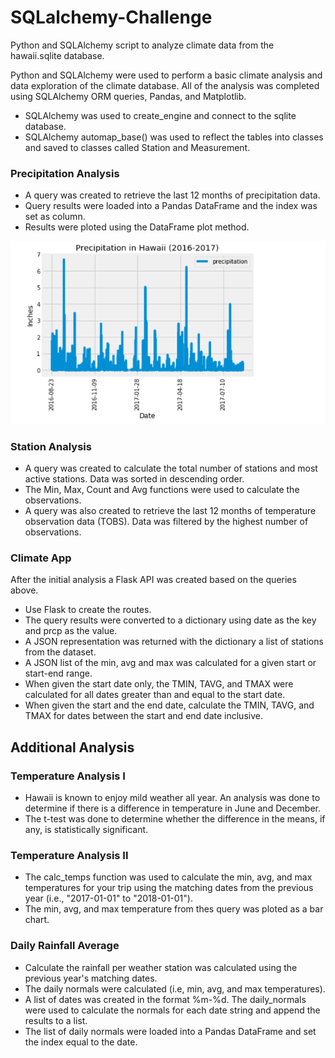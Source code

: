 # SQLalchemy-Challenge
Python and SQLAlchemy script to analyze climate data from the hawaii.sqlite database.

Python and SQLAlchemy were used to perform a basic climate analysis and data exploration of the climate database. All of the analysis was completed using SQLAlchemy ORM queries, Pandas, and Matplotlib.

* SQLAlchemy was used to create_engine and connect to the sqlite database.
* SQLAlchemy automap_base() was used to reflect the tables into classes and saved to classes called Station and Measurement.

### Precipitation Analysis

* A query was created to retrieve the last 12 months of precipitation data.
* Query results were loaded into a Pandas DataFrame and the index was set as column.
* Results were ploted using the DataFrame plot method.

![](images/precipitation_in_hawaii.png)

### Station Analysis

* A query was created to calculate the total number of stations and most active stations. Data was sorted in descending order.
* The Min, Max, Count and Avg functions were used to calculate the observations.
* A query was also created to retrieve the last 12 months of temperature observation data (TOBS). Data was filtered by the highest number of observations.

### Climate App

After the initial analysis a Flask API was created based on the queries above.

* Use Flask to create the routes.
* The query results were converted to a dictionary using date as the key and prcp as the value.
* A JSON representation was returned with the dictionary a list of stations from the dataset.
* A JSON list of the min, avg and max was calculated for a given start or start-end range.
* When given the start date only, the TMIN, TAVG, and TMAX were calculated for all dates greater than and equal to the start date.
* When given the start and the end date, calculate the TMIN, TAVG, and TMAX for dates between the start and end date inclusive.

## Additional Analysis

### Temperature Analysis I

* Hawaii is known to enjoy mild weather all year. An analysis was done to determine if there is a difference in temperature in June and December.
* The t-test was done to determine whether the difference in the means, if any, is statistically significant.

### Temperature Analysis II

* The calc_temps function was used to calculate the min, avg, and max temperatures for your trip using the matching dates from the previous year (i.e., "2017-01-01" to "2018-01-01").
* The min, avg, and max temperature from thes query was ploted as a bar chart.

### Daily Rainfall Average

* Calculate the rainfall per weather station was calculated using the previous year's  matching dates.
* The daily normals were calculated (i.e, min, avg, and max temperatures).
* A list of dates was created  in the format %m-%d. The daily_normals were used to calculate the normals for each date string and append the results to a list.
* The list of daily normals were loaded into a Pandas DataFrame and set the index equal to the date.
